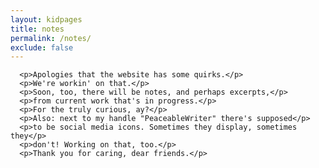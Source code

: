 ```yaml
---
layout: kidpages
title: notes
permalink: /notes/
exclude: false
---
```

<div class="container">
 

      <p>Apologies that the website has some quirks.</p>
      <p>We're workin' on that.</p>
      <p>Soon, too, there will be notes, and perhaps excerpts,</p> 
      <p>from current work that's in progress.</p>
      <p>For the truly curious, ay?</p>
      <p>Also: next to my handle "PeaceableWriter" there's supposed</p>
      <p>to be social media icons. Sometimes they display, sometimes they</p>
      <p>don't! Working on that, too.</p>
      <p>Thank you for caring, dear friends.</p>

         
    
</div>